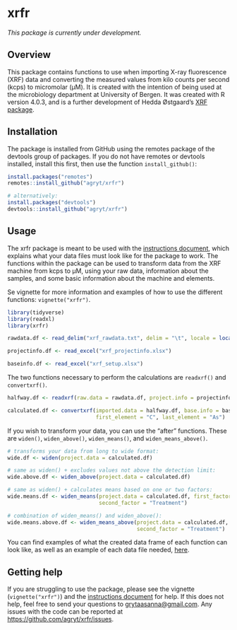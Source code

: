 xrfr
====

*This package is currently under development.*

Overview
--------

This package contains functions to use when importing X-ray fluorescence
(XRF) data and converting the measured values from kilo counts per
second (kcps) to micromolar (µM). It is created with the intention of
being used at the microbiology department at University of Bergen. It
was created with R version 4.0.3, and is a further development of Hedda
Østgaard’s [XRF package](https://github.com/heddaost/XRF).

Installation
------------

The package is installed from GitHub using the remotes package of the
devtools group of packages. If you do not have remotes or devtools
installed, install this first, then use the function `install_github()`:

``` r
install.packages("remotes")
remotes::install_github("agryt/xrfr")

# alternatively:
install.packages("devtools")
devtools::install_github("agryt/xrfr")
```

Usage
-----

The xrfr package is meant to be used with the [instructions
document](https://github.com/agryt/xrfr/blob/master/INSTRUCTIONS.pdf),
which explains what your data files must look like for the package to
work. The functions within the package can be used to transform data
from the XRF machine from kcps to µM, using your raw data, information
about the samples, and some basic information about the machine and
elements.

Se vignette for more information and examples of how to use the
different functions: `vignette("xrfr")`.

``` r
library(tidyverse)
library(readxl)
library(xrfr)

rawdata.df <- read_delim("xrf_rawdata.txt", delim = "\t", locale = locale(decimal_mark = ","))

projectinfo.df <- read_excel("xrf_projectinfo.xlsx")

baseinfo.df <- read_excel("xrf_setup.xlsx")
```

The two functions necessary to perform the calculations are `readxrf()`
and `convertxrf()`.

``` r
halfway.df <- readxrf(raw.data = rawdata.df, project.info = projectinfo.df)

calculated.df <- convertxrf(imported.data = halfway.df, base.info = baseinfo.df, year = "2019",
                            first_element = "C", last_element = "As")
```

If you wish to transform your data, you can use the “after” functions.
These are `widen()`, `widen_above()`, `widen_means()`, and
`widen_means_above()`.

``` r
# transforms your data from long to wide format:
wide.df <- widen(project.data = calculated.df)

# same as widen() + excludes values not above the detection limit:
wide.above.df <- widen_above(project.data = calculated.df)

# same as widen() + calculates means based on one or two factors:
wide.means.df <- widen_means(project.data = calculated.df, first_factor = "Day",
                             second_factor = "Treatment")

# combination of widen_means() and widen_above():
wide.means.above.df <- widen_means_above(project.data = calculated.df, first_factor = "Day",
                                         second_factor = "Treatment")
```

You can find examples of what the created data frame of each function
can look like, as well as an example of each data file needed,
[here](https://github.com/agryt/xrfr/tree/master/inst/extdata).

Getting help
------------

If you are struggling to use the package, please see the vignette
(`vignette("xrfr")`) and the [instructions
document](https://github.com/agryt/xrfr/blob/master/INSTRUCTIONS.pdf)
for help. If this does not help, feel free to send your questions to
<a href="mailto:grytaasanna@gmail.com" class="email">grytaasanna@gmail.com</a>.
Any issues with the code can be reported at
<a href="https://github.com/agryt/xrfr/issues" class="uri">https://github.com/agryt/xrfr/issues</a>.
